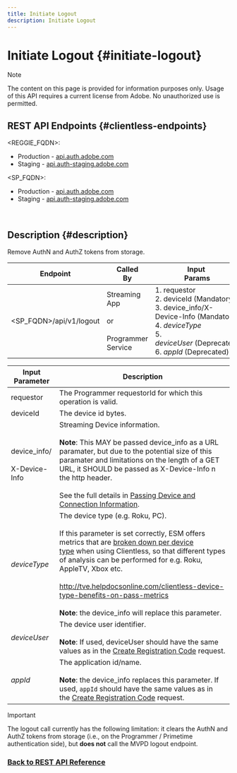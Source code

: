 ```yaml
---
title: Initiate Logout
description: Initiate Logout
---
```


# Initiate Logout {#initiate-logout}

>[!NOTE]
>
>The content on this page is provided for information purposes only. Usage of this API requires a current license from Adobe. No unauthorized use is permitted.

## REST API Endpoints {#clientless-endpoints}

<REGGIE_FQDN>:

* Production - [api.auth.adobe.com](http://api.auth.adobe.com/)
* Staging - [api.auth-staging.adobe.com](http://api.auth-staging.adobe.com/)

<SP_FQDN>:

* Production - [api.auth.adobe.com](http://api.auth.adobe.com/)
* Staging - [api.auth-staging.adobe.com](http://api.auth-staging.adobe.com/)

</br>

## Description {#description}

Remove AuthN and AuthZ tokens from storage.

 
| Endpoint | Called  </br>By | Input   </br>Params | HTTP  </br>Method | Response | HTTP  </br>Response |
| --- | --- | --- | --- | --- | --- |
| <SP_FQDN>/api/v1/logout | Streaming App</br></br>or</br></br>Programmer Service | 1.  requestor</br>2.  deviceId (Mandatory)</br>3.  device_info/X-Device-Info (Mandatory)</br>4.  _deviceType_</br>5.  _deviceUser_ (Deprecated)</br>6.  _appId_ (Deprecated) | DELETE | None | 204 |

  
| Input Parameter | Description |
| --- | --- |
| requestor | The Programmer requestorId for which this operation is valid. |
| deviceId | The device id bytes. |
| device_info/</br></br>X-Device-Info | Streaming Device information.</br></br>**Note**: This MAY be passed device_info as a URL paramater, but due to the potential size of this paramater and limitations on the length of a GET URL, it SHOULD be passed as X-Device-Info n the http header. </br></br>See the full details in [Passing Device and Connection Information](http://tve.helpdocsonline.com/passing-device-information). |
| _deviceType_ | The device type (e.g. Roku, PC).</br></br>If this parameter is set correctly, ESM offers metrics that are [broken down per device type](http://tve.helpdocsonline.com/esm-overview$clientless_device_type) when using Clientless, so that different types of analysis can be performed for e.g. Roku, AppleTV, Xbox etc.</br></br>http://tve.helpdocsonline.com/clientless-device-type-benefits-on-pass-metrics</br></br>**Note**: the device_info will replace this parameter. |
| _deviceUser_ | The device user identifier.</br></br>**Note**: If used, deviceUser should have the same values as in the [Create Registration Code](http://tve.helpdocsonline.com/registration-code-request) request. |
| _appId_ | The application id/name. </br></br>**Note**: the device_info replaces this parameter. If used, `appId` should have the same values as in the [Create Registration Code](http://tve.helpdocsonline.com/create-registration-page-/-login-uri) request. |

>[!IMPORTANT] 
> 
>The logout call currently has the following limitation: it clears the AuthN and AuthZ tokens from storage (i.e., on the Programmer / Primetime authentication side), but **does not** call the MVPD logout endpoint. 

### [Back to REST API Reference](/help/authentication/rest-api-reference.md)
